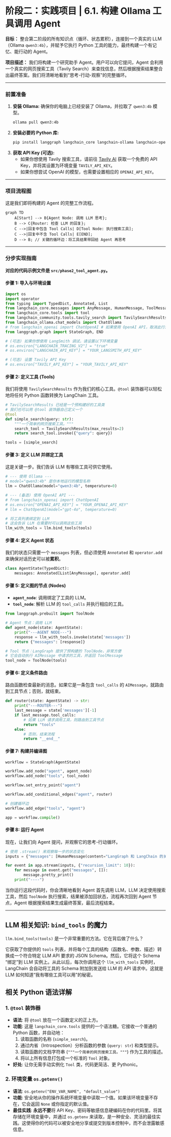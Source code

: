 
# 阶段二：实践项目 | 6.1. 构建 Ollama 工具调用 Agent

**目标：** 整合第二阶段的所有知识点（循环、状态累积），连接到一个真实的 LLM（Ollama `qwen3:4b`），并赋予它执行 Python 工具的能力，最终构建一个有记忆、能行动的 Agent。

**项目描述：** 我们将构建一个研究助手 Agent。用户可以向它提问，Agent 会利用一个真实的网页搜索工具（Tavily Search）来查找信息，然后根据搜索结果整合出最终答案。我们将清晰地看到“思考-行动-观察”的完整循环。

---

### 前置准备

1.  **安装 Ollama:** 确保你的电脑上已经安装了 Ollama，并拉取了 `qwen3:4b` 模型。
    ```bash
    ollama pull qwen3:4b
    ```
2.  **安装必要的 Python 库:**
    ```bash
    pip install langgraph langchain_core langchain-ollama langchain-openai tavily-python
    ```
3.  **获取 API Key (可选):**
    -   如果你想使用 Tavily 搜索工具，请前往 [Tavily AI](https://tavily.com/) 获取一个免费的 API Key，并将其设置为环境变量 `TAVILY_API_KEY`。
    -   如果你想尝试 OpenAI 的模型，也需要设置相应的 `OPENAI_API_KEY`。

---

### 项目流程图

这是我们即将构建的 Agent 的完整工作流程。

```mermaid
graph TD
    A[Start] --> B{Agent Node: 调用 LLM 思考};
    B --> C{Router: 检查 LLM 的回复};
    C -->|回复中包含 Tool Calls| D[Tool Node: 执行搜索工具];
    C -->|回复中不含 Tool Calls| E[END];
    D --> B; // 关键的循环边：将工具结果带回给 Agent 再思考
```

---

### 分步实现指南

**对应的代码示例文件是 `src/phase2_tool_agent.py`。**

#### 步骤 1: 导入与环境设置

```python
import os
import operator
from typing import TypedDict, Annotated, List
from langchain_core.messages import AnyMessage, HumanMessage, ToolMessage
from langchain_core.tools import tool
from langchain_community.tools.tavily_search import TavilySearchResults
from langchain_ollama.chat_models import ChatOllama
# from langchain_openai import ChatOpenAI # 如果使用 OpenAI API，取消此行注释
from langgraph.graph import StateGraph, END

# (可选) 如果你想使用 LangSmith 调试，请设置以下环境变量
# os.environ["LANGCHAIN_TRACING_V2"] = "true"
# os.environ["LANGCHAIN_API_KEY"] = "YOUR_LANGSMITH_API_KEY"

# (可选) 设置 Tavily API Key
# os.environ["TAVILY_API_KEY"] = "YOUR_TAVILY_API_KEY"
```

#### 步骤 2: 定义工具 (Tools)

我们将使用 `TavilySearchResults` 作为我们的核心工具。`@tool` 装饰器可以轻松地将任何 Python 函数转换为 LangChain 工具。

```python
# TavilySearchResults 已经是一个预构建好的工具类
# 我们也可以用 @tool 装饰器自己定义一个
@tool
def simple_search(query: str):
    """一个简单的网页搜索工具。"""
    search_tool = TavilySearchResults(max_results=2)
    return search_tool.invoke({"query": query})

tools = [simple_search]
```

#### 步骤 3: 定义 LLM 并绑定工具

这是关键一步。我们告诉 LLM 有哪些工具可供它使用。

```python
# --- 使用 Ollama --- 
# model="qwen3:4b" 是你本地运行的模型名称
llm = ChatOllama(model="qwen3:4b", temperature=0)

# --- (备选) 使用 OpenAI API --- 
# from langchain_openai import ChatOpenAI
# os.environ["OPENAI_API_KEY"] = "YOUR_OPENAI_API_KEY"
# llm = ChatOpenAI(model="gpt-4o", temperature=0)

# 将工具列表绑定到 LLM
# 这会告诉 LLM 在需要时可以调用这些工具
llm_with_tools = llm.bind_tools(tools)
```

#### 步骤 4: 定义 Agent 状态

我们的状态只需要一个 `messages` 列表，但必须使用 `Annotated` 和 `operator.add` 来确保对话历史可以被**累积**。

```python
class AgentState(TypedDict):
    messages: Annotated[List[AnyMessage], operator.add]
```

#### 步骤 5: 定义图的节点 (Nodes)

-   **`agent_node`**: 调用绑定了工具的 LLM。
-   **`tool_node`**: 解析 LLM 的 `tool_calls` 并执行相应的工具。

```python
from langgraph.prebuilt import ToolNode

# Agent 节点：调用 LLM
def agent_node(state: AgentState):
    print("---AGENT NODE---")
    response = llm_with_tools.invoke(state['messages'])
    return {"messages": [response]}

# Tool 节点：LangGraph 提供了预构建的 ToolNode，非常方便
# 它会自动执行 AIMessage 中请求的工具，并返回 ToolMessage
tool_node = ToolNode(tools)
```

#### 步骤 6: 定义条件路由

路由函数检查最新的消息。如果它是一条包含 `tool_calls` 的 `AIMessage`，就路由到工具节点；否则，就结束。

```python
def router(state: AgentState) -> str:
    print("---ROUTER---")
    last_message = state['messages'][-1]
    if last_message.tool_calls:
        # 如果 LLM 请求调用工具，则路由到工具节点
        return "tools"
    else:
        # 否则，结束流程
        return "__end__"
```

#### 步骤 7: 构建并编译图

```python
workflow = StateGraph(AgentState)

workflow.add_node("agent", agent_node)
workflow.add_node("tools", tool_node)

workflow.set_entry_point("agent")

workflow.add_conditional_edges("agent", router)

# 创建循环边
workflow.add_edge("tools", "agent")

app = workflow.compile()
```

#### 步骤 8: 运行 Agent

现在，让我们向 Agent 提问，并观察它的思考-行动循环。

```python
# 使用 .stream() 来观察每一步的状态变化
inputs = {"messages": [HumanMessage(content="LangGraph 和 LangChain 的关系是什么？它们各自最适合做什么？")]}

for event in app.stream(inputs, {"recursion_limit": 10}):
    for message in event.get("messages", []):
        message.pretty_print()
    print("----")
```

当你运行这段代码时，你会清晰地看到 Agent 首先调用 LLM，LLM 决定使用搜索工具，然后 `ToolNode` 执行搜索，结果被添加回状态，流程再次回到 Agent 节点，Agent 根据搜索结果生成最终答案，最后流程结束。

---

## LLM 相关知识: `bind_tools` 的魔力

`llm.bind_tools(tools)` 是一个非常重要的方法。它在背后做了什么？

它获取了你提供的 `tools` 列表，并将每个工具的结构（函数名、参数、描述）转换成一个符合特定 LLM API 要求的 JSON Schema。然后，它将这个 Schema “绑定”到 LLM 实例上。从此以后，每次你调用这个 `llm_with_tools` 实例时，LangChain 会自动将工具的 Schema 附加到发送给 LLM 的 API 请求中。这就是 LLM 如何知道“我有哪些工具可以用”的秘密。

## 相关 Python 语法详解

### 1. `@tool` 装饰器

-   **语法**: 将 `@tool` 放在一个函数定义的正上方。
-   **功能**: 这是 `langchain_core.tools` 提供的一个语法糖。它接收一个普通的 Python 函数，并自动地：
    1.  读取函数的名称 (`simple_search`)。
    2.  通过内省（Introspection）分析函数的参数 (`query: str`) 和类型提示。
    3.  读取函数的文档字符串 (`"""一个简单的网页搜索工具。"""`) 作为工具的描述。
    4.  将以上所有信息打包成一个标准的 `Tool` 对象。
-   **好处**: 让你无需手动实例化 `Tool` 类，代码更简洁、更 Pythonic。

### 2. 环境变量 `os.getenv()`

-   **语法**: `os.getenv("ENV_VAR_NAME", "default_value")`
-   **功能**: 安全地从你的操作系统环境变量中读取一个值。如果该环境变量不存在，它会返回 `None` 或你指定的默认值。
-   **最佳实践**: **永远不要**将 API Key、密码等敏感信息硬编码在你的代码里。将其存储在环境变量中，并通过 `os.getenv` 来读取，是一种安全、灵活的最佳实践。这使得你的代码可以被安全地分享或提交到版本控制中，而不会泄露敏感信息。
